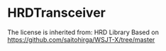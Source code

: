 # HRDTransceiver
 The license is inherited from:
 HRD Library 
 Based on https://github.com/saitohirga/WSJT-X/tree/master 
 
